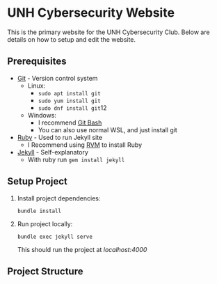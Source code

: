 # UNH Cybersecurity Website

This is the primary website for the UNH Cybersecurity Club. Below are details on how to setup and edit the website.

## Prerequisites

- [Git](https://git-scm.com/) - Version control system
    - Linux: 
        - ```sudo apt install git```
        - ```sudo yum install git```
        - ```sudo dnf install git```12
    - Windows:
        - I recommend [Git Bash](https://git-scm.com/downloads/win)
        - You can also use normal WSL, and just install git
- [Ruby](https://www.ruby-lang.org/en/) - Used to run Jekyll site
    - I Recommend using [RVM](https://rvm.io/) to install Ruby
- [Jekyll](https://jekyllrb.com/) - Self-explanatory
    - With ruby run ```gem install jekyll```

## Setup Project
1. Install project dependencies:
    ```shell
    bundle install
    ```

2. Run project locally:
    ```shell
    bundle exec jekyll serve
    ```
    This should run the project at *localhost:4000*

## Project Structure


